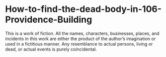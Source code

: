 # How-to-find-the-dead-body-in-106-Providence-Building

This is a work of fiction. All the names, characters, businesses, places, and incidents in this work are either the product of the author’s imagination or used in a fictitious manner. Any resemblance to actual persons, living or dead, or actual events is purely coincidental.
